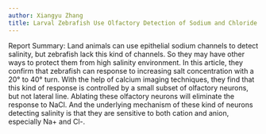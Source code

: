 ```yaml
---
author: Xiangyu Zhang
title: Larval Zebrafish Use Olfactory Detection of Sodium and Chloride to Avoid Salt Water
---
```


Report Summary:
Land animals can use epithelial sodium channels to detect salinity, but zebrafish lack this kind of channels. So they may have other ways to protect them from high salinity environment. In this article, they confirm that zebrafish can response to increasing salt concentration with a 20° to 40° turn. With the help of calcium imaging techniques, they find that this kind of response is controlled by a small subset of olfactory neurons, but not lateral line. Ablating these olfactory neurons will eliminate the response to NaCl. And the underlying mechanism of these kind of neurons detecting salinity is that they are sensitive to both cation and anion, especially Na+ and Cl-.

